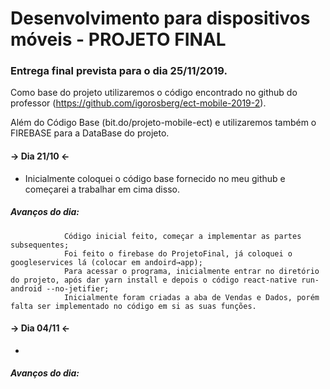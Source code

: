 # Desenvolvimento para dispositivos móveis - PROJETO FINAL

### Entrega final prevista para o dia 25/11/2019.


Como base do projeto utilizaremos o código encontrado no github do professor (https://github.com/igorosberg/ect-mobile-2019-2).

Além do Código Base (bit.do/projeto-mobile-ect) e utilizaremos também o FIREBASE para a DataBase do projeto.


#### → Dia 21/10 ←
- Inicialmente coloquei o código base fornecido no meu github e começarei a trabalhar em cima disso.

##### Avanços do dia: ###### 
                Código inicial feito, começar a implementar as partes subsequentes;  
                Foi feito o firebase do ProjetoFinal, já coloquei o googleservices lá (colocar em andoird→app);  
                Para acessar o programa, inicialmente entrar no diretório do projeto, após dar yarn install e depois o código react-native run-android --no-jetifier;  
                Inicialmente foram criadas a aba de Vendas e Dados, porém falta ser implementado no código em si as suas funções.
                
#### → Dia 04/11 ←
- 

##### Avanços do dia: ###### 
                
